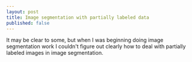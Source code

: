 ```yaml
---
layout: post
title: Image segmentation with partially labeled data
published: false
---
```

It may be clear to some, but when I was beginning doing image segmentation work I couldn't figure out clearly how to deal with partially labeled images in image segmentation. 


